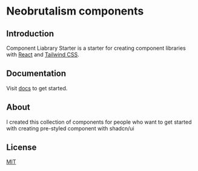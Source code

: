 # Neobrutalism components

<!-- <img src="public/preview.png" alt="preview"> -->

## Introduction

Component Liabrary Starter is a starter for creating component libraries with [React](https://reactjs.org/) and [Tailwind CSS](https://tailwindcss.com/). 


## Documentation

Visit [docs](https://docsurl.yourtld) to get started.

## About 

I created this collection of components for people who want to get started with creating pre-styled component with shadcn/ui
## License

[MIT](https://github.com/nalonix/shadcn-component-lib-starter/blob/main/LICENSE)
